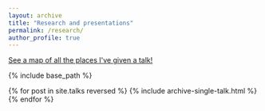 ```yaml
---
layout: archive
title: "Research and presentations"
permalink: /research/
author_profile: true
---
```


<p style="text-decoration:underline;"><a href="/talkmap.html">See a map of all the places I've given a talk!</a></p>

{% include base_path %}

{% for post in site.talks reversed %}
  {% include archive-single-talk.html %}
{% endfor %}
